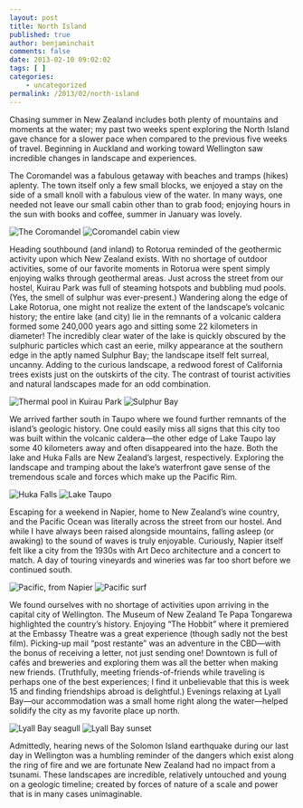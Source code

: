 ```yaml
---
layout: post
title: North Island
published: true
author: benjaminchait
comments: false
date: 2013-02-10 09:02:02
tags: [ ]
categories:
    - uncategorized
permalink: /2013/02/north-island
---
```

Chasing summer in New Zealand includes both plenty of mountains and moments at the water; my past two weeks spent exploring the North Island gave chance for a slower pace when compared to the previous five weeks of travel. Beginning in Auckland and working toward Wellington saw incredible changes in landscape and experiences.

The Coromandel was a fabulous getaway with beaches and tramps (hikes) aplenty. The town itself only a few small blocks, we enjoyed a stay on the side of a small knoll with a fabulous view of the water. In many ways, one needed not leave our small cabin other than to grab food; enjoying hours in the sun with books and coffee, summer in January was lovely.


![The Coromandel][1]
![Coromandel cabin view][2]

Heading southbound (and inland) to Rotorua reminded of the geothermic activity upon which New Zealand exists. With no shortage of outdoor activities, some of our favorite moments in Rotorua were spent simply enjoying walks through geothermal areas. Just across the street from our hostel, Kuirau Park was full of steaming hotspots and bubbling mud pools. (Yes, the smell of sulphur was ever-present.) Wandering along the edge of Lake Rotorua, one might not realize the extent of the landscape&#8217;s volcanic history; the entire lake (and city) lie in the remnants of a volcanic caldera formed some 240,000 years ago and sitting some 22 kilometers in diameter! The incredibly clear water of the lake is quickly obscured by the sulphuric particles which cast an eerie, milky appearance at the southern edge in the aptly named Sulphur Bay; the landscape itself felt surreal, uncanny. Adding to the curious landscape, a redwood forest of California trees exists just on the outskirts of the city. The contrast of tourist activities and natural landscapes made for an odd combination.


![Thermal pool in Kuirau Park][3]
![Sulphur Bay][4]

We arrived farther south in Taupo where we found further remnants of the island&#8217;s geologic history. One could easily miss all signs that this city too was built within the volcanic caldera—the other edge of Lake Taupo lay some 40 kilometers away and often disappeared into the haze. Both the lake and Huka Falls are New Zealand&#8217;s largest, respectively. Exploring the landscape and tramping about the lake&#8217;s waterfront gave sense of the tremendous scale and forces which make up the Pacific Rim.


![Huka Falls][5]
![Lake Taupo][6]

Escaping for a weekend in Napier, home to New Zealand&#8217;s wine country, and the Pacific Ocean was literally across the street from our hostel. And while I have always been raised alongside mountains, falling asleep (or awaking) to the sound of waves is truly enjoyable. Curiously, Napier itself felt like a city from the 1930s with Art Deco architecture and a concert to match. A day of touring vineyards and wineries was far too short before we continued south.


![Pacific, from Napier][7]
![Pacific surf][8]

We found ourselves with no shortage of activities upon arriving in the capital city of Wellington. The Museum of New Zealand Te Papa Tongarewa highlighted the country&#8217;s history. Enjoying &#8220;The Hobbit&#8221; where it premiered at the Embassy Theatre was a great experience (though sadly not the best film). Picking-up mail &#8220;post restante&#8221; was an adventure in the CBD—with the bonus of receiving a letter, not just sending one! Downtown is full of cafés and breweries and exploring them was all the better when making new friends. (Truthfully, meeting friends-of-friends while traveling is perhaps one of the best experiences; I find it unbelievable that this is week 15 and finding friendships abroad is delightful.) Evenings relaxing at Lyall Bay—our accommodation was a small home right along the water—helped solidify the city as my favorite place up north.


![Lyall Bay seagull][9]
![Lyall Bay sunset][10]

Admittedly, hearing news of the Solomon Island earthquake during our last day in Wellington was a humbling reminder of the dangers which exist along the ring of fire and we are fortunate New Zealand had no impact from a tsunami. These landscapes are incredible, relatively untouched and young on a geologic timeline; created by forces of nature of a scale and power that is in many cases unimaginable.

 [1]: /wp-content/uploads/media/img/2013/02/north-island/DSC02991.jpg
 [2]: /wp-content/uploads/media/img/2013/02/north-island/DSC03007.jpg
 [3]: /wp-content/uploads/media/img/2013/02/north-island/DSC03059.jpg
 [4]: /wp-content/uploads/media/img/2013/02/north-island/DSC03074.jpg
 [5]: /wp-content/uploads/media/img/2013/02/north-island/DSC03111.jpg
 [6]: /wp-content/uploads/media/img/2013/02/north-island/DSC03134.jpg
 [7]: /wp-content/uploads/media/img/2013/02/north-island/DSC03152.jpg
 [8]: /wp-content/uploads/media/img/2013/02/north-island/DSC03157.jpg
 [9]: /wp-content/uploads/media/img/2013/02/north-island/DSC03177.jpg
 [10]: /wp-content/uploads/media/img/2013/02/north-island/DSC03197.jpg

